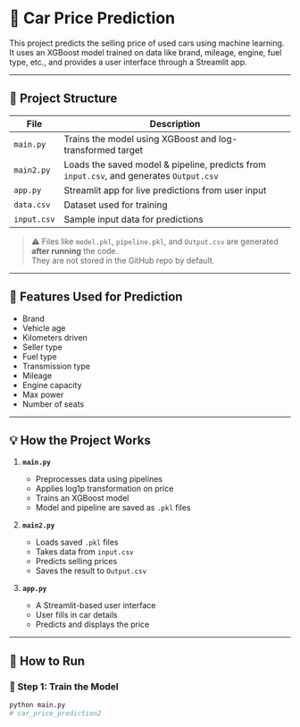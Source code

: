 # 🚗 Car Price Prediction

This project predicts the selling price of used cars using machine learning. It uses an XGBoost model trained on data like brand, mileage, engine, fuel type, etc., and provides a user interface through a Streamlit app.

---

## 📁 Project Structure

| File         | Description                                         |
|--------------|-----------------------------------------------------|
| `main.py`    | Trains the model using XGBoost and log-transformed target |
| `main2.py`   | Loads the saved model & pipeline, predicts from `input.csv`, and generates `Output.csv` |
| `app.py`     | Streamlit app for live predictions from user input |
| `data.csv`   | Dataset used for training                          |
| `input.csv`  | Sample input data for predictions                  |

> ⚠️ Files like `model.pkl`, `pipeline.pkl`, and `Output.csv` are generated **after running** the code.  
> They are not stored in the GitHub repo by default.

---

## 🧠 Features Used for Prediction

- Brand  
- Vehicle age  
- Kilometers driven  
- Seller type  
- Fuel type  
- Transmission type  
- Mileage  
- Engine capacity  
- Max power  
- Number of seats

---

## 💡 How the Project Works

1. **`main.py`**  
   - Preprocesses data using pipelines  
   - Applies log1p transformation on price  
   - Trains an XGBoost model  
   - Model and pipeline are saved as `.pkl` files

2. **`main2.py`**  
   - Loads saved `.pkl` files  
   - Takes data from `input.csv`  
   - Predicts selling prices  
   - Saves the result to `Output.csv`

3. **`app.py`**  
   - A Streamlit-based user interface  
   - User fills in car details  
   - Predicts and displays the price

---

## 🚀 How to Run

### 🔹 Step 1: Train the Model
```bash
python main.py
#   c a r _ p r i c e _ p r e d i c t i o n 2  
 